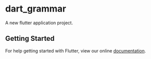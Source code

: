 # dart_grammar

A new flutter application project.

## Getting Started

For help getting started with Flutter, view our online
[documentation](https://flutter.io/).
